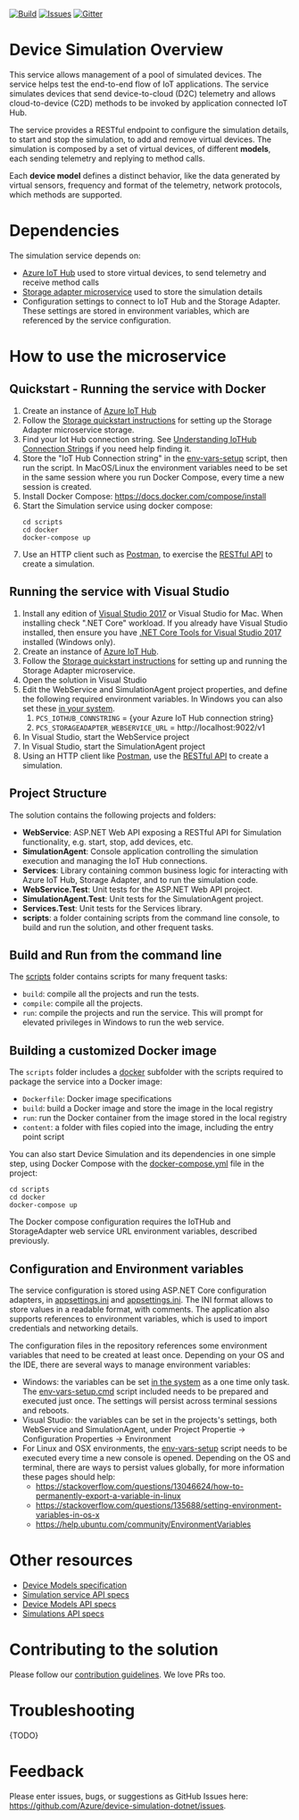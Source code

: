 [![Build][build-badge]][build-url]
[![Issues][issues-badge]][issues-url]
[![Gitter][gitter-badge]][gitter-url]

Device Simulation Overview
==========================

This service allows management of a pool of simulated devices. The service
helps test the end-to-end flow of IoT applications. The service simulates
devices that send device-to-cloud (D2C) telemetry and allows cloud-to-device
(C2D) methods to be invoked by application connected IoT Hub.

The service provides a RESTful endpoint to configure the simulation details,
to start and stop the simulation, to add and remove virtual devices. The
simulation is composed by a set of virtual devices, of different **models**,
each sending telemetry and replying to method calls.

Each **device model** defines a distinct behavior, like the data generated
by virtual sensors, frequency and format of the telemetry, network protocols,
which methods are supported.

Dependencies
============

The simulation service depends on:

* [Azure IoT Hub][iothub-url] used to store virtual devices, to send
  telemetry and receive method calls
* [Storage adapter microservice][storageadapter-url] used to store the
  simulation details
* Configuration settings to connect to IoT Hub and the Storage Adapter.
  These settings are stored in environment variables, which are referenced
  by the service configuration.

How to use the microservice
===========================

## Quickstart - Running the service with Docker

1. Create an instance of [Azure IoT Hub][iothub-url]
1. Follow the [Storage quickstart instructions][storageadapter-url]
   for setting up the Storage Adapter microservice storage.
1. Find your Iot Hub connection string. See
   [Understanding IoTHub Connection Strings][iothubconnstring-url] if you
   need help finding it.
1. Store the "IoT Hub Connection string" in the [env-vars-setup](scripts)
   script, then run the script. In MacOS/Linux the environment variables
   need to be set in the same session where you run Docker Compose,
   every time a new session is created.
1. Install Docker Compose: https://docs.docker.com/compose/install
1. Start the Simulation service using docker compose:
   ```
   cd scripts
   cd docker
   docker-compose up
   ```
1. Use an HTTP client such as [Postman][postman-url], to exercise the
   [RESTful API][wiki-createsim-url] to create a simulation.

## Running the service with Visual Studio

1. Install any edition of [Visual Studio 2017][vs-install-url] or Visual
   Studio for Mac. When installing check ".NET Core" workload. If you
   already have Visual Studio installed, then ensure you have
   [.NET Core Tools for Visual Studio 2017][dotnetcore-tools-url]
   installed (Windows only).
1. Create an instance of [Azure IoT Hub][iothub-url].
1. Follow the [Storage quickstart instructions][storageadapter-url]
   for setting up and running the Storage Adapter microservice.
1. Open the solution in Visual Studio
1. Edit the WebService and SimulationAgent project properties, and
   define the following required environment variables. In Windows
   you can also set these [in your system][windows-envvars-howto-url].
   1. `PCS_IOTHUB_CONNSTRING` = {your Azure IoT Hub connection string}
   1. `PCS_STORAGEADAPTER_WEBSERVICE_URL` = http://localhost:9022/v1
1. In Visual Studio, start the WebService project
1. In Visual Studio, start the SimulationAgent project
1. Using an HTTP client like [Postman][postman-url],
   use the [RESTful API][wiki-createsim-url] to create a simulation.

## Project Structure

The solution contains the following projects and folders:

* **WebService**: ASP.NET Web API exposing a RESTful API for Simulation
  functionality, e.g. start, stop, add devices, etc.
* **SimulationAgent**: Console application controlling the simulation
  execution and managing the IoT Hub connections.
* **Services**: Library containing common business logic for interacting with
  Azure IoT Hub, Storage Adapter, and to run the simulation code.
* **WebService.Test**: Unit tests for the ASP.NET Web API project.
* **SimulationAgent.Test**: Unit tests for the SimulationAgent project.
* **Services.Test**: Unit tests for the Services library.
* **scripts**: a folder containing scripts from the command line console,
  to build and run the solution, and other frequent tasks.

## Build and Run from the command line

The [scripts](scripts) folder contains scripts for many frequent tasks:

* `build`: compile all the projects and run the tests.
* `compile`: compile all the projects.
* `run`: compile the projects and run the service. This will prompt for
  elevated privileges in Windows to run the web service.

## Building a customized Docker image

The `scripts` folder includes a [docker](scripts/docker) subfolder with the
scripts required to package the service into a Docker image:

* `Dockerfile`: Docker image specifications
* `build`: build a Docker image and store the image in the local registry
* `run`: run the Docker container from the image stored in the local registry
* `content`: a folder with files copied into the image, including the entry
  point script

You can also start Device Simulation and its dependencies in one simple step,
using Docker Compose with the
[docker-compose.yml](scripts/docker/docker-compose.yml) file in the project:

```
cd scripts
cd docker
docker-compose up
```

The Docker compose configuration requires the IoTHub and StorageAdapter web
service URL environment variables, described previously.

## Configuration and Environment variables

The service configuration is stored using ASP.NET Core configuration
adapters, in [appsettings.ini](WebService/appsettings.ini) and
[appsettings.ini](SimulationAgent/appsettings.ini). The INI format allows to
store values in a readable format, with comments. The application also
supports references to environment variables, which is used to import
credentials and networking details.

The configuration files in the repository references some environment
variables that need to be created at least once. Depending on your OS and
the IDE, there are several ways to manage environment variables:

* Windows: the variables can be set [in the system][windows-envvars-howto-url]
  as a one time only task. The
  [env-vars-setup.cmd](scripts/env-vars-setup.cmd) script included needs to
  be prepared and executed just once. The settings will persist across
  terminal sessions and reboots.
* Visual Studio: the variables can be set in the projects's settings, both
  WebService and SimulationAgent, under Project Propertie -> Configuration
  Properties -> Environment
* For Linux and OSX environments, the [env-vars-setup](scripts/env-vars-setup)
  script needs to be executed every time a new console is opened.
  Depending on the OS and terminal, there are ways to persist values
  globally, for more information these pages should help:
  * https://stackoverflow.com/questions/13046624/how-to-permanently-export-a-variable-in-linux
  * https://stackoverflow.com/questions/135688/setting-environment-variables-in-os-x
  * https://help.ubuntu.com/community/EnvironmentVariables

Other resources
===============

* [Device Models specification](wiki/Device-Models)
* [Simulation service API specs](wiki/%5BAPI-Specifications%5D-Service)
* [Device Models API specs](wiki/%5BAPI-Specifications%5D-Device-Models)
* [Simulations API specs](wiki/%5BAPI-Specifications%5D-Simulations)

Contributing to the solution
============================

Please follow our [contribution guidelines](CONTRIBUTING.md).  We love PRs too.

Troubleshooting
===============

{TODO}

Feedback
==========

Please enter issues, bugs, or suggestions as GitHub Issues here: https://github.com/Azure/device-simulation-dotnet/issues.





[build-badge]: https://img.shields.io/travis/Azure/device-simulation-dotnet.svg
[build-url]: https://travis-ci.org/Azure/device-simulation-dotnet
[issues-badge]: https://img.shields.io/github/issues/azure/device-simulation-dotnet.svg
[issues-url]: https://github.com/azure/device-simulation-dotnet/issues
[gitter-badge]: https://img.shields.io/gitter/room/azure/iot-pcs.js.svg
[gitter-url]: https://gitter.im/azure/iot-pcs
[iothub-url]: https://azure.microsoft.com/services/iot-hub
[storageadapter-url]: https://github.com/Azure/pcs-storage-adapter-dotnet/blob/master/README.md
[iothubconnstring-url]: https://blogs.msdn.microsoft.com/iotdev/2017/05/09/understand-different-connection-strings-in-azure-iot-hub
[postman-url]: https://www.getpostman.com
[wiki-createsim-url]: https://github.com/Azure/device-simulation-dotnet/wiki/%5BAPI-Specifications%5D-Simulations#create-default-simulation
[vs-install-url]: https://www.visualstudio.com/downloads
[dotnetcore-tools-url]: https://www.microsoft.com/net/core#windowsvs2017
[windows-envvars-howto-url]: https://superuser.com/questions/949560/how-do-i-set-system-environment-variables-in-windows-10
